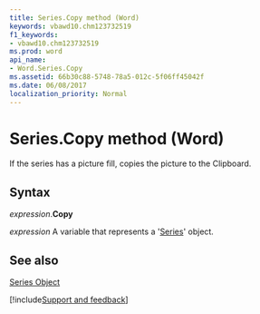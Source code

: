 ```yaml
---
title: Series.Copy method (Word)
keywords: vbawd10.chm123732519
f1_keywords:
- vbawd10.chm123732519
ms.prod: word
api_name:
- Word.Series.Copy
ms.assetid: 66b30c88-5748-78a5-012c-5f06ff45042f
ms.date: 06/08/2017
localization_priority: Normal
---
```



# Series.Copy method (Word)

If the series has a picture fill, copies the picture to the Clipboard.


## Syntax

_expression_.**Copy**

_expression_ A variable that represents a '[Series](Word.Series.md)' object.


## See also


[Series Object](Word.Series.md)

[!include[Support and feedback](~/includes/feedback-boilerplate.md)]